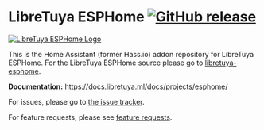 # LibreTuya ESPHome [![GitHub release](https://img.shields.io/github/release/kuba2k2/libretuya-esphome.svg)](https://gitHub.com/kuba2k2/libretuya-esphome/releases/)

[![LibreTuya ESPHome Logo](https://esphome.io/_images/logo-text.png)](https://docs.libretuya.ml/docs/projects/esphome/)

This is the Home Assistant (former Hass.io) addon repository for LibreTuya ESPHome. For the LibreTuya ESPHome source please go to [libretuya-esphome](https://github.com/kuba2k2/libretuya-esphome).

**Documentation:** https://docs.libretuya.ml/docs/projects/esphome/

For issues, please go to [the issue tracker](https://github.com/kuba2k2/libretuya-esphome/issues).

For feature requests, please see [feature requests](https://github.com/kuba2k2/libretuya-esphome/issues).
